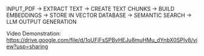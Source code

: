 INPUT_PDF -> EXTRACT TEXT -> CREATE TEXT CHUNKS -> BUILD EMBEDDINGS -> STORE IN VECTOR DATABASE -> SEMANTIC SEARCH -> LLM OUTPUT GENERATION

Video Demonstration: https://drive.google.com/file/d/1oUFjFsSPBvHEJu8muHMu_dYnbX0SPIy8/view?usp=sharing
